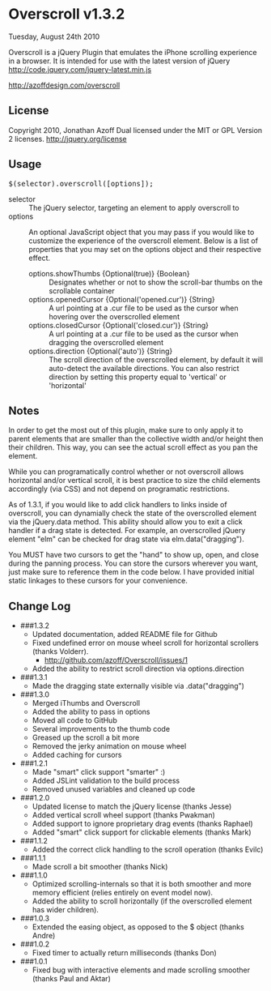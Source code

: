 Overscroll v1.3.2
=================
Tuesday, August 24th 2010

Overscroll is a jQuery Plugin that emulates the iPhone scrolling experience in a browser. It is intended for use with the latest version of jQuery http://code.jquery.com/jquery-latest.min.js

http://azoffdesign.com/overscroll
 
License
-------
Copyright 2010, Jonathan Azoff
Dual licensed under the MIT or GPL Version 2 licenses.
http://jquery.org/license

Usage
-----
<pre>$(selector).overscroll([options]);</pre>
<dl>
    <dt>selector</dt>
    <dd>The jQuery selector, targeting an element to apply overscroll to</dd>
    <dt>options</dt>
    <dd>
        <p>
            An optional JavaScript object that you may pass if you would like to customize the experience of the overscroll element. Below is a list of properties that you may set on the options object and their respective effect.
        </p><p>
            <dl>
                <dt>options.showThumbs {Optional(true)} {Boolean}</dt>
                <dd>Designates whether or not to show the scroll-bar thumbs on the scrollable container</dd>
                <dt>options.openedCursor {Optional('opened.cur')} {String}</dt>
                <dd>A url pointing at a .cur file to be used as the cursor when hovering over the overscrolled element</dd>
                <dt>options.closedCursor {Optional('closed.cur')} {String}</dt>
                <dd>A url pointing at a .cur file to be used as the cursor when dragging the overscrolled element</dd>
                <dt>options.direction {Optional('auto')} {String}</dt>
                <dd>The scroll direction of the overscrolled element, by default it will auto-detect the available directions. You can also restrict direction by setting this property equal to 'vertical' or 'horizontal'</dd>
            </dl>
        </p>
    <dd>
</dl>

Notes
-----
In order to get the most out of this plugin, make sure to only apply it to parent elements that are smaller than the collective width and/or height then their children. This way, you can see the actual scroll effect as you pan the element.

While you can programatically control whether or not overscroll allows horizontal and/or vertical scroll, it is best practice to size the child elements accordingly (via CSS) and not depend on programatic restrictions.

As of 1.3.1, if you would like to add click handlers to links inside of overscroll, you can dynamially check the state of the overscrolled element via the jQuery.data method. This ability should allow you to exit a click handler if a drag state is detected. For example, an overscrolled jQuery element "elm" can be checked for drag state via elm.data("dragging").

You MUST have two cursors to get the "hand" to show up, open, and close during the panning process. You can store the cursors wherever you want, just make sure to reference them in the code below. I have provided initial static linkages to these cursors for your convenience.        

Change Log
----------

 * ###1.3.2
   - Updated documentation, added README file for Github
   - Fixed undefined error on mouse wheel scroll for horizontal scrollers (thanks Volderr).
      + http://github.com/azoff/Overscroll/issues/1
   - Added the ability to restrict scroll direction via options.direction
 * ###1.3.1
   - Made the dragging state externally visible via .data("dragging")
 * ###1.3.0
   - Merged iThumbs and Overscroll
   - Added the ability to pass in options
   - Moved all code to GitHub
   - Several improvements to the thumb code
   - Greased up the scroll a bit more
   - Removed the jerky animation on mouse wheel
   - Added caching for cursors
 * ###1.2.1
   - Made "smart" click support "smarter" :)
   - Added JSLint validation to the build process
   - Removed unused variables and cleaned up code
 * ###1.2.0
   - Updated license to match the jQuery license (thanks Jesse)
   - Added vertical scroll wheel support (thanks Pwakman)
   - Added support to ignore proprietary drag events (thanks Raphael)
   - Added "smart" click support for clickable elements (thanks Mark)
 * ###1.1.2
   - Added the correct click handling to the scroll operation (thanks Evilc)
 * ###1.1.1
   - Made scroll a bit smoother (thanks Nick)
 * ###1.1.0
   - Optimized scrolling-internals so that it is both smoother and more memory efficient (relies entirely on event model now). 
   - Added the ability to scroll horizontally (if the overscrolled element has wider children).
 * ###1.0.3
   - Extended the easing object, as opposed to the $ object (thanks Andre)
 * ###1.0.2
   - Fixed timer to actually return milliseconds (thanks Don)
 * ###1.0.1
   - Fixed bug with interactive elements and made scrolling smoother (thanks Paul and Aktar)